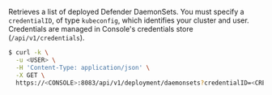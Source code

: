 Retrieves a list of deployed Defender DaemonSets.
You must specify a `credentialID`, of type `kubeconfig`, which identifies your cluster and user.
Credentials are managed in Console's credentials store (`/api/v1/credentials`).

```bash
$ curl -k \
  -u <USER> \
  -H 'Content-Type: application/json' \
  -X GET \
  https://<CONSOLE>:8083/api/v1/deployment/daemonsets?credentialID=<CREDENTIAL NAME>
```
